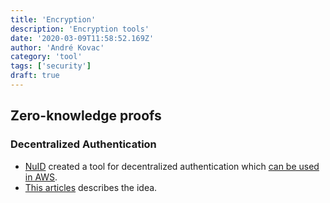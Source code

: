 ```yaml
---
title: 'Encryption'
description: 'Encryption tools'
date: '2020-03-09T11:58:52.169Z'
author: 'André Kovac'
category: 'tool'
tags: ['security']
draft: true
---
```


## Zero-knowledge proofs

### Decentralized Authentication

- [NuID](https://github.com/NuID) created a tool for decentralized authentication which [can be used in AWS](https://aws.amazon.com/blogs/mobile/implementing-passwordless-email-authentication-with-amazon-cognito/).
- [This articles](https://dev.to/turbopape/nuid-trustless-authentication-using-zero-knowledge-proofs-on-the-blockchain-4cch) describes the idea.
